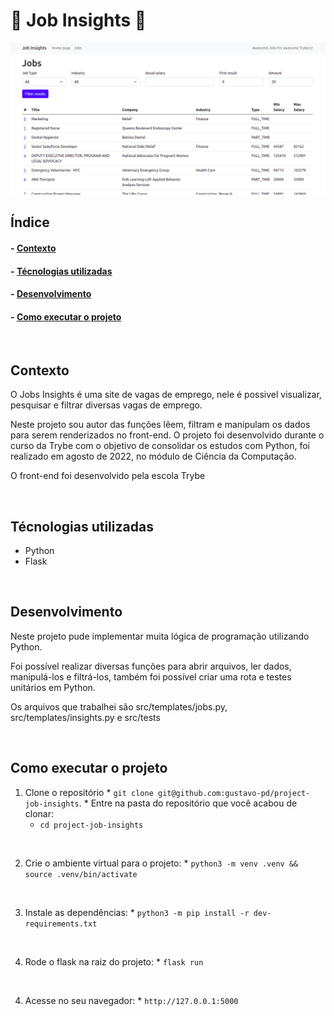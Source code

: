 <h1>💼 Job Insights 🏢</h1>

<img src="./src/images/jobs.png" alt="Imagem site">
</br>

<h2>Índice</h2>
<h4>- <a href="#context">Contexto</a></h4>
<h4>- <a href="#tecnologies">Técnologias utilizadas</a></h4>
<h4>- <a href="#development">Desenvolvimento</a></h4>
<h4>- <a href="#howtouse">Como executar o projeto</a></h4>
</br>

<h2 id="context">Contexto</h2>

<p>O Jobs Insights é uma site de vagas de emprego, nele é possivel visualizar, pesquisar e filtrar diversas vagas de emprego.</p>
<p>Neste projeto sou autor das funções lêem, filtram e manipulam os dados para serem renderizados no front-end. O projeto foi desenvolvido durante o curso da Trybe com o objetivo de consolidar os estudos com Python, foi realizado em agosto de 2022, no módulo de Ciência da Computação.</p>
<p>O front-end foi desenvolvido pela escola Trybe</p>
</br>

<h2 id="tecnologies">Técnologias utilizadas</h2>

<ul>
  <li>Python</li>
  <li>Flask</li>
</ul>
</br>

<h2 id="development">Desenvolvimento</h2>

<p>Neste projeto pude implementar muita lógica de programação utilizando Python.</p>
<p>Foi possível realizar diversas funções para abrir arquivos, ler dados, manipulá-los e filtrá-los, também foi possível criar uma rota e testes unitários em Python.</p>
<p>Os arquivos que trabalhei são src/templates/jobs.py, src/templates/insights.py e src/tests</p>
</br>

<h2 id="howtouse">Como executar o projeto</h2>

  1. Clone o repositório
    * `git clone git@github.com:gustavo-pd/project-job-insights`.
    * Entre na pasta do repositório que você acabou de clonar:
      * `cd project-job-insights`
</br>

  2. Crie o ambiente virtual para o projeto:
    * `python3 -m venv .venv && source .venv/bin/activate`
</br>

  3. Instale as dependências:
    * `python3 -m pip install -r dev-requirements.txt`
</br>

  4. Rode o flask na raiz do projeto:
    * `flask run`
</br>

  4. Acesse no seu navegador:
    * `http://127.0.0.1:5000`
</br>
